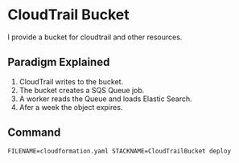 # CloudTrail Bucket

I provide a bucket for cloudtrail and other resources.

## Paradigm Explained

1. CloudTrail writes to the bucket.
1. The bucket creates a SQS Queue job.
1. A worker reads the Queue and loads Elastic Search.
1. Afer a week the object expires.

## Command

`FILENAME=cloudformation.yaml STACKNAME=CloudTrailBucket deploy`
